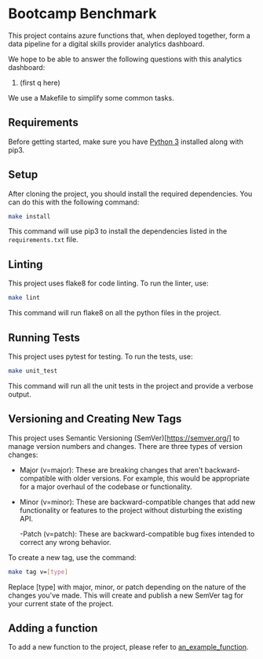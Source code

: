 # Bootcamp Benchmark

This project contains azure functions that, when deployed together, form a data pipeline for a digital skills provider analytics dashboard.

We hope to be able to answer the following questions with this analytics dashboard:

1. (first q here)

We use a Makefile to simplify some common tasks.

## Requirements

Before getting started, make sure you have [Python 3](https://www.python.org/downloads/) installed along with pip3.

## Setup

After cloning the project, you should install the required dependencies. You can do this with the following command:

```bash
make install
```

This command will use pip3 to install the dependencies listed in the `requirements.txt` file.

## Linting

This project uses flake8 for code linting. To run the linter, use:

```bash
make lint
```

This command will run flake8 on all the python files in the project.

## Running Tests

This project uses pytest for testing. To run the tests, use:

```bash
make unit_test
```

This command will run all the unit tests in the project and provide a verbose output.

## Versioning and Creating New Tags

This project uses Semantic Versioning (SemVer)[https://semver.org/] to manage version numbers and changes. There are three types of version changes:

- Major (v=major): These are breaking changes that aren't backward-compatible with older versions. For example, this would be appropriate for a major overhaul of the codebase or functionality.

- Minor (v=minor): These are backward-compatible changes that add new functionality or features to the project without disturbing the existing API.

  -Patch (v=patch): These are backward-compatible bug fixes intended to correct any wrong behavior.

To create a new tag, use the command:

```bash
make tag v=[type]
```

Replace [type] with major, minor, or patch depending on the nature of the changes you've made. This will create and publish a new SemVer tag for your current state of the project.

## Adding a function

To add a new function to the project, please refer to [an_example_function](an_example_function/readme.md).
